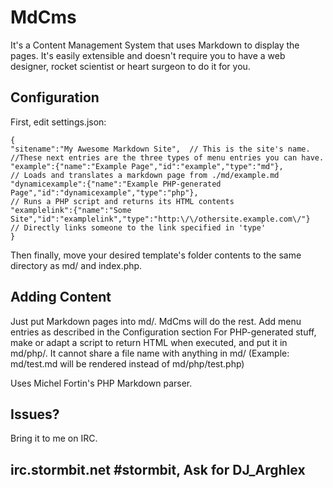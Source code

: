 MdCms
=====

It's a Content Management System that uses Markdown to display the pages.
 It's easily extensible and doesn't require you to have a web designer, rocket scientist or heart surgeon to do it for you.

Configuration
-----------
First, edit settings.json:


	{
	"sitename":"My Awesome Markdown Site",  // This is the site's name.
	//These next entries are the three types of menu entries you can have.
	"example":{"name":"Example Page","id":"example","type":"md"},
	// Loads and translates a markdown page from ./md/example.md
	"dynamicexample":{"name":"Example PHP-generated Page","id":"dynamicexample","type":"php"},
	// Runs a PHP script and returns its HTML contents
	"examplelink":{"name":"Some Site","id":"examplelink","type":"http:\/\/othersite.example.com\/"} 
	// Directly links someone to the link specified in 'type'
	}

Then finally, move your desired template's folder contents to the same directory as md/ and index.php.

Adding Content
----------------
Just put Markdown pages into md/. MdCms will do the rest. Add menu entries as described in the Configuration section
For PHP-generated stuff, make or adapt a script to return HTML when executed, and put it in md/php/. It cannot share a file name with anything in md/
(Example: md/test.md will be rendered instead of md/php/test.php)

Uses Michel Fortin's PHP Markdown parser.

Issues?
------------
Bring it to me on IRC.

irc.stormbit.net #stormbit, Ask for DJ_Arghlex
-----
